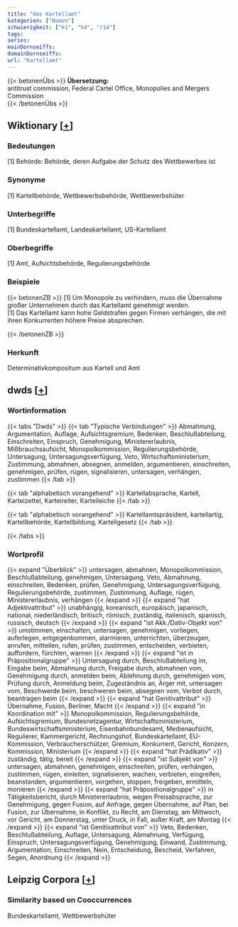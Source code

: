```yaml
---
title: "das Kartellamt"
kategorien: ["Nomen"]
schwierigkeit: ["k1", "h4", "r14"]
tags:
series:
mainDornseiffs:
domainDornseiffs:
url: "Kartellamt"
---
```


{{< betonenÜbs >}}
**Übersetzung:**  
antitrust commission, Federal Cartel Office, Monopolies and Mergers Commission  
{{< /betonenÜbs >}}

## Wiktionary [[+](https://de.wiktionary.org/wiki/Kartellamt)]

### Bedeutungen
[1] Behörde: Behörde, deren Aufgabe der Schutz des Wettbewerbes ist  

### Synonyme
[1] Kartellbehörde, Wettbewerbsbehörde, Wettbewerbshüter  

### Unterbegriffe
[1] Bundeskartellamt, Landeskartellamt, US-Kartellamt  

### Oberbegriffe
[1] Amt, Aufsichtsbehörde, Regulierungsbehörde  

### Beispiele
{{< betonenZB >}}
[1] Um Monopole zu verhindern, muss die Übernahme großer Unternehmen durch das Kartellamt genehmigt werden.  
[1] Das Kartellamt kann hohe Geldstrafen gegen Firmen verhängen, die mit ihren Konkurrenten höhere Preise absprechen.  

{{< /betonenZB >}}
### Herkunft
Determinativkompositum aus Kartell und Amt  



## dwds [[+](https://www.dwds.de/wb/Kartellamt)]

### Wortinformation
{{< tabs "Dwds" >}}
{{< tab "Typische Verbindungen" >}}
Abmahnung, Argumentation, Auflage, Aufsichtsgremium, Bedenken, Beschlußabteilung, Einschreiten, Einspruch, Genehmigung, Ministererlaubnis, Mißbrauchsaufsicht, Monopolkommission, Regulierungsbehörde, Untersagung, Untersagungsverfügung, Veto, Wirtschaftsministerium, Zustimmung, abmahnen, absegnen, anmelden, argumentieren, einschreiten, genehmigen, prüfen, rügen, signalisieren, untersagen, verhängen, zustimmen
{{< /tab >}}

{{< tab "alphabetisch vorangehend" >}}
Kartellabsprache, Kartell, Karteizettel, Karteireiter, Karteileiche
{{< /tab >}}

{{< tab "alphabetisch vorangehend" >}}
Kartellamtspräsident, kartellartig, Kartellbehörde, Kartellbildung, Kartellgesetz
{{< /tab >}}

{{< /tabs >}}

### Wortprofil
{{< expand "Überblick" >}} untersagen, abmahnen, Monopolkommission, Beschlußabteilung, genehmigen, Untersagung, Veto, Abmahnung, einschreiten, Bedenken, prüfen, Genehmigung, Untersagungsverfügung, Regulierungsbehörde, zustimmen, Zustimmung, Auflage, rügen, Ministererlaubnis, verhängen {{< /expand >}}
{{< expand "hat Adjektivattribut" >}} unabhängig, koreanisch, europäisch, japanisch, national, niederländisch, britisch, römisch, zuständig, italienisch, spanisch, russisch, deutsch {{< /expand >}}
{{< expand "ist Akk./Dativ-Objekt von" >}} umstimmen, einschalten, untersagen, genehmigen, vorliegen, auferlegen, entgegenkommen, alarmieren, unterrichten, überzeugen, anrufen, mitteilen, rufen, prüfen, zustimmen, entscheiden, verbieten, auffordern, fürchten, warnen {{< /expand >}}
{{< expand "ist in Präpositionalgruppe" >}} Untersagung durch, Beschlußabteilung im, Eingabe beim, Abmahnung durch, Freigabe durch, abmahnen vom, Genehmigung durch, anmelden beim, Ablehnung durch, genehmigen vom, Prüfung durch, Anmeldung beim, Zugeständnis an, Ärger mit, untersagen vom, Beschwerde beim, beschweren beim, absegnen vom, Verbot durch, beantragen beim {{< /expand >}}
{{< expand "hat Genitivattribut" >}} Übernahme, Fusion, Berliner, Macht {{< /expand >}}
{{< expand "in Koordination mit" >}} Monopolkommission, Regulierungsbehörde, Aufsichtsgremium, Bundesnetzagentur, Wirtschaftsministerium, Bundeswirtschaftsministerium, Eisenbahnbundesamt, Medienaufsicht, Regulierer, Kammergericht, Rechnungshof, Bundeskartellamt, EU-Kommission, Verbraucherschützer, Gremium, Konkurrent, Gericht, Konzern, Kommission, Ministerium {{< /expand >}}
{{< expand "hat Prädikativ" >}} zuständig, tätig, bereit {{< /expand >}}
{{< expand "ist Subjekt von" >}} untersagen, abmahnen, genehmigen, einschreiten, prüfen, verhängen, zustimmen, rügen, einleiten, signalisieren, wachen, verbieten, eingreifen, beanstanden, argumentieren, vorgehen, stoppen, freigeben, ermitteln, monieren {{< /expand >}}
{{< expand "hat Präpositionalgruppe" >}} in Tätigkeitsbericht, durch Ministererlaubnis, wegen Preisabsprache, zur Genehmigung, gegen Fusion, auf Anfrage, gegen Übernahme, auf Plan, bei Fusion, zur Übernahme, in Konflikt, zu Recht, am Dienstag, am Mittwoch, vor Gericht, am Donnerstag, unter Druck, in Fall, außer Kraft, am Montag {{< /expand >}}
{{< expand "ist Genitivattribut von" >}} Veto, Bedenken, Beschlußabteilung, Auflage, Untersagung, Abmahnung, Verfügung, Einspruch, Untersagungsverfügung, Genehmigung, Einwand, Zustimmung, Argumentation, Einschreiten, Nein, Entscheidung, Bescheid, Verfahren, Segen, Anordnung {{< /expand >}}

## Leipzig Corpora [[+](https://corpora.uni-leipzig.de/en/res?word=Kartellamt&corpusId=deu_newscrawl-public_2018)]


### Similarity based on Cooccurrences
Bundeskartellamt, Wettbewerbshüter

